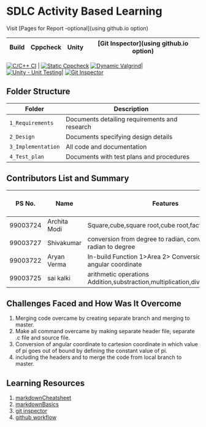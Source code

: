 # SDLC Activity Based Learning

Visit [Pages for Report -optional](using github.io option)

Build | Cppcheck | Unity | [Git Inspector](using github.io option)
------|----------|-------|--------------

[![C/C++ CI](https://github.com/prithvisekhar/AppliedSDLC_Template/actions/workflows/c-cpp.yml/badge.svg)](https://github.com/99003727/git/actions/workflows/c-cpp.yml) | [![Static Cppcheck](https://github.com/99003727/git/actions/workflows/cppcheck.yml/badge.svg)](https://github.com/99003727/git/actions/workflows/cppcheck.yml) [![Dynamic Valgrind](https://github.com/99003727/git/actions/workflows/CodeQuality_Dynamic.yml/badge.svg)](https://github.com/99003727/git/actions/workflows/CodeQuality_Dynamic.yml)| [![Unity - Unit Testing](https://github.com/prithvisekhar/AppliedSDLC_Template/actions/workflows/unity.yml/badge.svg)](https://github.com/99003727/git/actions/workflows/unity.yml)| [![Git Inspector](https://github.com/99003727/git/actions/workflows/gitinspector.yml/badge.svg)](https://github.com/99003727/git/actions/workflows/gitinspector.yml)


## Folder Structure
Folder             | Description
-------------------| -----------------------------------------
`1_Requirements`   | Documents detailing requirements and research
`2_Design`         | Documents specifying design details
`3_Implementation` | All code and documentation
`4_Test_plan`      | Documents with test plans and procedures

## Contributors List and Summary

PS No. |  Name   |    Features    | Issuess Raised |Issues Resolved|No Test Cases|Test Case Pass
-------|---------|----------------|----------------|---------------|-------------|--------------
99003724 |Archita Modi |Square,cube,square root,cube root,factorial | 2    | 7  |13   | 
99003727 |Shivakumar |conversion from degree to radian, conversion from radian to degree | 1 | 1 |  | 
99003722 |Aryan Verma    |In-build Function 1>Area 2> Conversion of polar to angular coordinate | 7 | 7 |  | 
99003725 |sai kalki    |arithmetic operations Addition,substraction,multiplication,division,modulous | 1| 4 | |  |  
## Challenges Faced and How Was It Overcome

1. Merging code overcame by creating separate branch and merging to master.
2. Make all command overcame by making separate header file, separate .c file and source file.
3. Conversion of angular coordinate to cartesion coordinate in which value of pi goes out of bound by defining the constant value of pi. 
4. including the headers and to merge the code from local branch to master.

## Learning Resources
1. [markdownCheatsheet](https://github.com/adam-p/markdown-here/wiki/Markdown-Cheatsheet)
2. [markdownBasics](https://guides.github.com/features/mastering-markdown/)
3. [git inspector](https://github.com/ejwa/gitinspector.git)
4. [github workflow](https://docs.github.com/en/actions/learn-github-action)

